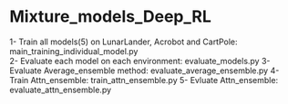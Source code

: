 # Mixture_models_Deep_RL

1- Train all models(5) on LunarLander, Acrobot and CartPole: main_training_individual_model.py  
2- Evaluate each model on each environment: evaluate_models.py
3- Evaluate Average_ensemble method: evaluate_average_ensemble.py
4- Train Attn_ensemble: train_attn_ensemble.py
5- Evluate Attn_ensemble: evaluate_attn_ensemble.py
